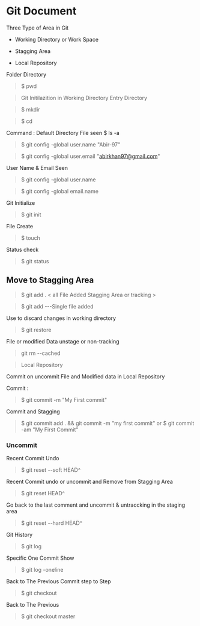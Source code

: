 # Git Document

Three Type of Area in Git 

- Working Directory or Work Space

 - Stagging Area

 - Local Repository
 
  Folder Directory
  > $ pwd
  
  > Git Initilazition in Working Directory
  Entry Directory
  
 > $ mkdir
 
 > $ cd <file name>
 
  Command :
   Default Directory File seen $ ls -a  
   
  > $ git config -global user.name "Abir-97"
  
  > $ git config -global user.email "abirkhan97@gmail.com"
  
  User Name & Email Seen
  
  > $ git config -global user.name
  
  > $ git config -global email.name
  
   Git Initialize
   
   > $ git init
   
   File Create
   
   > $ touch <FileName>
   
   Status check
   
   > $ git status
   
   ## Move to Stagging Area 
   
   >$ git add .  < all File Added Stagging Area or tracking >
   
   >$ git add <filename> ---Single file added
   
   Use  to discard changes in working directory
   
   >$ git restore <fileName>
   
   File or modified Data  unstage or non-tracking
   
   >  git rm --cached <file>
   
   > Local Repository
   
   Commit on uncommit File and Modified data in Local Repository
   
   Commit :
   
   >$ git commit -m "My First commit"
   
   Commit and Stagging
   > $ git commit add . && git commit -m "my first commit" or $ git commit -am "My First Commit"
   
   ### Uncommit
 
   Recent Commit Undo
 
   > $ git reset --soft HEAD^
 
   Recent Commit undo or uncommit and Remove from Stagging Area 
   > $ git reset HEAD^
    
   Go back to the last comment and uncommit & untraccking  in the staging area
   >$ git reset --hard HEAD^
   
   Git History 
 
   > $ git log 
 
   Specific  One Commit  Show
   > $ git log -oneline
 
  Back to The Previous Commit step to Step
 
 > $ git checkout <HEAD ID >
 
  Back to The Previous 
 
 > $ git checkout master
   
  
  
  
 

